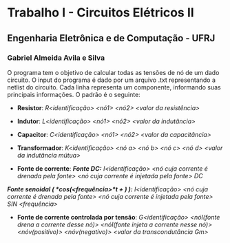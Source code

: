 # Trabalho I - Circuitos Elétricos II
## Engenharia Eletrônica e de Computação - UFRJ
### Gabriel Almeida Avila e Silva

O programa tem o objetivo de calcular todas as tensões de nó de um dado circuito.
O input do programa é dado por um arquivo .txt representando a netlist do circuito. Cada linha representa um componente, informando suas principais informações. O padrão é o seguinte:

- **Resistor**: 
_R<identificação> <nó1> <nó2> <valor da resistência>_


- **Indutor**: 
_L<identificação> <nó1> <nó2> <valor da indutância>_


- **Capacitor**: 
_C<identificação> <nó1> <nó2> <valor da capacitância>_


- **Transformador**: 
_K<identificação> <nó a> <nó b> <nó c> <nó d> <valor da indutância mútua>_


- **Fonte de corrente**: 
**_Fonte DC:_**
_I<identificação> <nó cuja corrente é drenada pela fonte> <nó cuja corrente é injetada pela fonte> DC <valor da corrente>_

**_Fonte senoidal ( <amplitude>*cos(<frequência>*t + <fase>) ):_**
_I<identificação> <nó cuja corrente é drenada pela fonte> <nó cuja corrente é injetada pela fonte> SIN <amplitude> <frequência> <fase>_


- **Fonte de corrente controlada por tensão**: 
_G<identificação> <nóI(fonte drena a corrente desse nó)> <nóI(fonte injeta a corrente nesse nó)> <nóv(positivo)> <nóv(negativo)> <valor da transcondutância Gm>_
